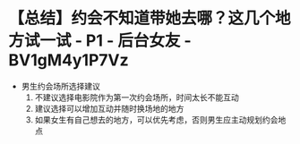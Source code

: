 # 【总结】约会不知道带她去哪？这几个地方试一试 - P1 - 后台女友 - BV1gM4y1P7Vz

-   男生约会场所选择建议
    1.  不建议选择电影院作为第一次约会场所，时间太长不能互动
    2.  建议选择可以增加互动并随时换场地的地方
    3.  如果女生有自己想去的地方，可以优先考虑，否则男生应主动规划约会地点